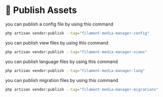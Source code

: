 # 📢 Publish Assets

you can publish a config file by using this command

```bash
php artisan vendor:publish --tag="filament-media-manager-config"
```

you can publish view files by using this command

```bash
php artisan vendor:publish --tag="filament-media-manager-views"
```

you can publish language files by using this command

```bash
php artisan vendor:publish --tag="filament-media-manager-lang"
```

you can publish migration files by using this command

```bash
php artisan vendor:publish --tag="filament-media-manager-migrations"
```
